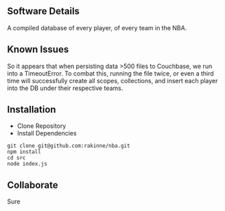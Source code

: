 ## Software Details

A compiled database of every player, of every team in the NBA.

## Known Issues

So it appears that when persisting data >500 files to Couchbase, we run into a TimeoutError. To combat this, running the file twice, or even a third time will successfully create all scopes, collections, and insert each player into the DB under their respective teams.

## Installation
* Clone Repository
* Install Dependencies

```
git clone git@github.com:rakinne/nba.git
npm install
cd src
node index.js
```

## Collaborate

Sure